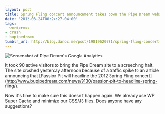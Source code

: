 ```yaml
---
layout: post
title: Spring Fling concert announcement takes down the Pipe Dream website
date: '2012-03-24T00:24:27-04:00'
tags:
- wordpress
- crash
- bupipedream
tumblr_url: http://blog.danoc.me/post/19819620781/spring-fling-concert-announcement-takes-down-the-pipe
---
```


![Screenshot of Pipe Dream's Google Analytics](/img/posts/pipe-dream-spring-fling-google-analytics.png)


It took 90 active visitors to bring the Pipe Dream site to a screeching halt. The site crashed yesterday afternoon because of a traffic spike to an article announcing that [Passion Pit will headline the 2012 Spring Fling concert](http://www.bupipedream.com/news/9130/passion-pit-to-headline-spring- fling/).

Now it's time to make sure this doesn't happen again. We already use WP Super Cache and minimize our CSS/JS files. Does anyone have any suggestions?
